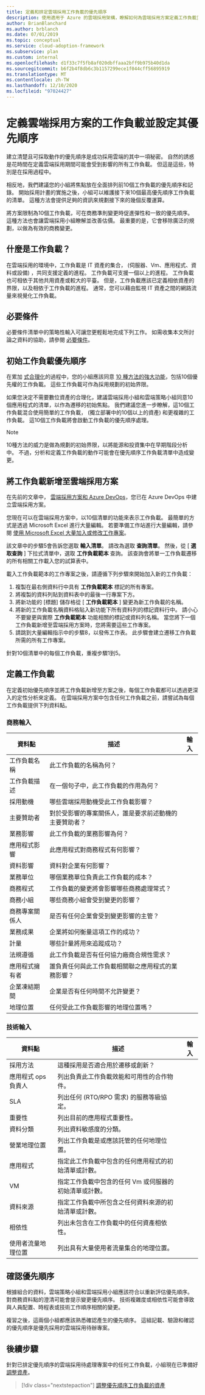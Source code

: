 ```yaml
---
title: 定義和排定雲端採用工作負載的優先順序
description: 使用適用于 Azure 的雲端採用架構，瞭解如何為雲端採用方案定義工作負載並設定其優先順序。
author: BrianBlanchard
ms.author: brblanch
ms.date: 07/01/2019
ms.topic: conceptual
ms.service: cloud-adoption-framework
ms.subservice: plan
ms.custom: internal
ms.openlocfilehash: d1f33c7f5fb8af020dbffaaa2bff9b975b40d1da
ms.sourcegitcommit: b6f2b4f8db6c3b1157299ece1f044cff56895919
ms.translationtype: MT
ms.contentlocale: zh-TW
ms.lasthandoff: 12/10/2020
ms.locfileid: "97024427"
---
```

# <a name="define-and-prioritize-workloads-for-a-cloud-adoption-plan"></a>定義雲端採用方案的工作負載並設定其優先順序

建立清楚且可採取動作的優先順序是成功採用雲端的其中一項秘密。 自然的誘惑是花時間在定義雲端採用期間可能會受到影響的所有工作負載。 但這是這些，特別是在採用過程中。

相反地，我們建議您的小組將焦點放在全面排列前10個工作負載的優先順序和記錄。 開始採用計畫的實施之後，小組可以維護接下來10個最高優先順序工作負載的清單。 這種方法會提供足夠的資訊來規劃接下來的幾個反覆運算。

將方案限制為10個工作負載，可在商務準則變更時促進彈性和一致的優先順序。 這種方法也會讓雲端採用小組瞭解並改善估價。 最重要的是，它會移除廣泛的規劃，以做為有效的商務變更。

## <a name="what-is-a-workload"></a>什麼是工作負載？

在雲端採用的環境中，工作負載是 IT 資產的集合， (伺服器、Vm、應用程式、資料或設備) ，共同支援定義的進程。 工作負載可支援一個以上的進程。 工作負載也可相依于其他共用資產或較大的平臺。 但是，工作負載應該已定義相依資產的界限，以及相依于工作負載的進程。 通常，您可以藉由監視 IT 資產之間的網路流量來視覺化工作負載。

## <a name="prerequisites"></a>必要條件

必要條件清單中的策略性輸入可讓您更輕鬆地完成下列工作。 如需收集本文所討論之資料的協助，請參閱 [必要條件](./prerequisites.md)。

## <a name="initial-workload-prioritization"></a>初始工作負載優先順序

在累加 [式合理化](../digital-estate/rationalize.md)的過程中，您的小組應該同意 [10 種方法的強大功能](../digital-estate/rationalize.md#release-planning)，包括10個優先權的工作負載。 這些工作負載可作為採用規劃的初始界限。

如果您決定不需要數位資產的合理化，建議雲端採用小組和雲端策略小組同意10個應用程式的清單，以作為遷移的初始焦點。 我們建議您進一步瞭解，這10個工作負載混合使用簡單的工作負載， (獨立部署中的10個以上的資產) 和更複雜的工作負載。 這10個工作負載將會啟動工作負載的優先順序處理。

> [!NOTE]
> 10種方法的威力是做為規劃的初始界限，以將能源和投資集中在早期階段分析中。 不過，分析和定義工作負載的動作可能會在優先順序工作負載清單中造成變更。

## <a name="add-workloads-to-your-cloud-adoption-plan"></a>將工作負載新增至雲端採用方案

在先前的文章中， [雲端採用方案和 Azure DevOps](./template.md)，您已在 Azure DevOps 中建立雲端採用方案。

您現在可以在雲端採用方案中，以10個清單的功能來表示工作負載。 最簡單的方式是透過 Microsoft Excel 進行大量編輯。 若要準備工作站進行大量編輯，請參閱 [使用 Microsoft Excel 大量加入或修改工作專案](/azure/devops/boards/backlogs/office/bulk-add-modify-work-items-excel?view=azure-devops)。

該文章中的步驟5會告訴您選取 **輸入清單**。 請改為選取 **查詢清單**。 然後，從 [ **選取查詢** ] 下拉式清單中，選取 **工作負載範本** 查詢。 該查詢會將單一工作負載遷移的所有相關工作載入您的試算表中。

載入工作負載範本的工作專案之後，請遵循下列步驟來開始加入新的工作負載：

1. 複製在最右側資料行中具有 **工作負載範本** 標記的所有專案。
2. 將複製的資料列貼到資料表中的最後一行專案下方。
3. 將新功能的 [標題] 儲存格從 [ **工作負載範本** ] 變更為新工作負載的名稱。
4. 將新的工作負載名稱資料格貼入新功能下所有資料列的標記資料行中。 請小心不要變更與實際 **工作負載範本** 功能相關的標記或資料列名稱。 當您將下一個工作負載新增至雲端採用方案時，您將需要這些工作專案。
5. 請跳到大量編輯指示中的步驟8，以發佈工作表。 此步驟會建立遷移工作負載所需的所有工作專案。

針對10個清單中的每個工作負載，重複步驟1到5。

## <a name="define-workloads"></a>定義工作負載

在定義初始優先順序並將工作負載新增至方案之後，每個工作負載都可以透過更深入的定性分析來定義。 在雲端採用方案中包含任何工作負載之前，請嘗試為每個工作負載提供下列資料點。

### <a name="business-inputs"></a>商務輸入

| 資料點 | 描述 | 輸入 |
|---|---|---|
| 工作負載名稱 | 此工作負載的名稱為何？ |         |
| 工作負載描述 | 在一個句子中，此工作負載的作用為何？ |         |
| 採用動機 | 哪些雲端採用動機受此工作負載影響？ |         |
| 主要贊助者 | 對於受影響的專案關係人，誰是要求前述動機的主要贊助者？ |         |
| 業務影響 | 此工作負載的業務影響為何？|         |
| 應用程式影響 | 此應用程式對商務程式有何影響？|         |
| 資料影響 | 資料對企業有何影響？|         |
| 業務單位 | 哪個業務單位負責此工作負載的成本？ |         |
| 商務程式 | 工作負載的變更將會影響哪些商務處理常式？ |         |
| 商務小組 | 哪些商務小組會受到變更的影響？ |         |
| 商務專案關係人 | 是否有任何企業會受到變更影響的主管？ |         |
| 業務成果 | 企業將如何衡量這項工作的成功？ |         |
| 計量 | 哪些計量將用來追蹤成功？ |         |
| 法規遵循 | 此工作負載是否有任何協力廠商合規性需求？ |         |
| 應用程式擁有者 | 誰負責任何與此工作負載相關聯之應用程式的業務影響？ |         |
| 企業凍結期間 | 企業是否有任何時間不允許變更？ |         |
| 地理位置 | 任何受此工作負載影響的地理位置嗎？ |         |

### <a name="technical-inputs"></a>技術輸入

| 資料點 | 描述 | 輸入 |
|---|---|---|
| 採用方法 | 這種採用是否適合用於遷移或創新？ |         |
| 應用程式 ops 負責人 | 列出負責此工作負載效能和可用性的合作物件。 |         |
| SLA | 列出任何 (RTO/RPO 需求) 的服務等級協定。 |         |
| 重要性 | 列出目前的應用程式重要性。 |         |
| 資料分類 | 列出資料敏感度的分類。 |         |
| 營業地理位置 | 列出工作負載是或應該託管的任何地理位置。 |         |
| 應用程式 | 指定此工作負載中包含的任何應用程式的初始清單或計數。 |         |
| VM | 指定工作負載中包含的任何 Vm 或伺服器的初始清單或計數。 |         |
| 資料來源 | 指定工作負載中所包含之任何資料來源的初始清單或計數。 |         |
| 相依性 | 列出未包含在工作負載中的任何資產相依性。 |         |
| 使用者流量地理位置 | 列出具有大量使用者流量集合的地理位置。 |         |

## <a name="confirm-priorities"></a>確認優先順序

根據組合的資料，雲端策略小組和雲端採用小組應該符合以重新評估優先順序。 對商務資料點的澄清可能會提示變更優先順序。 技術複雜度或相依性可能會導致與人員配置、時程表或技術工作順序相關的變更。

複習之後，這兩個小組都應該熟悉確認產生的優先順序。 這組記載、驗證和確認的優先順序是優先採用的雲端採用待辦專案。

## <a name="next-steps"></a>後續步驟

針對已排定優先順序的雲端採用待處理專案中的任何工作負載，小組現在已準備好 [調整資產](./assets.md)。

> [!div class="nextstepaction"]
> [調整優先順序工作負載的資產](./assets.md)
